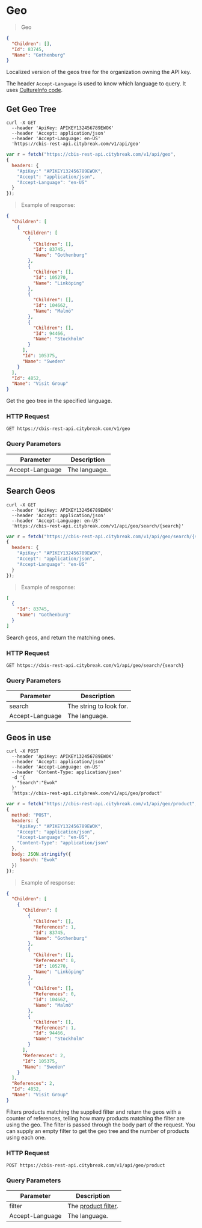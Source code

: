 # Geo

> Geo 

```json
{
  "Children": [],
  "Id": 83745,
  "Name": "Gothenburg"
}
```

Localized version of the geos tree for the organization owning the API key.

<aside class="notice">
The header <code>Accept-Language</code> is used to know which language to query. It uses <a href="https://msdn.microsoft.com/en-us/library/ee825488(v=cs.20).aspx">CultureInfo code</a>.
</aside>

## Get Geo Tree

```shell
curl -X GET 
  --header 'ApiKey: APIKEY132456789EWOK'
  --header 'Accept: application/json' 
  --header 'Accept-Language: en-US'
  'https://cbis-rest-api.citybreak.com/v1/api/geo'
```

```javascript
var r = fetch("https://cbis-rest-api.citybreak.com/v1/api/geo",
{
  headers: {
    "ApiKey:" "APIKEY132456789EWOK",
    "Accept": "application/json",
	"Accept-Language": "en-US"
  }  
});
```

> Example of response:

```json
{
  "Children": [
    {
      "Children": [
        {
          "Children": [],
          "Id": 83745,
          "Name": "Gothenburg"
        },
        {
          "Children": [],
          "Id": 105270,
          "Name": "Linköping"
        },
        {
          "Children": [],
          "Id": 104662,
          "Name": "Malmö"
        },
        {
          "Children": [],
          "Id": 94466,
          "Name": "Stockholm"
        }
      ],
      "Id": 105375,
      "Name": "Sweden"
    }
  ],
  "Id": 4852,
  "Name": "Visit Group"
}
```

Get the geo tree in the specified language.

### HTTP Request

`GET https://cbis-rest-api.citybreak.com/v1/geo`

### Query Parameters

Parameter | Description
--------- | -----------
Accept-Language | The language.

## Search Geos

```shell
curl -X GET 
  --header 'ApiKey: APIKEY132456789EWOK'
  --header 'Accept: application/json' 
  --header 'Accept-Language: en-US'
  'https://cbis-rest-api.citybreak.com/v1/api/geo/search/{search}'
```

```javascript
var r = fetch("https://cbis-rest-api.citybreak.com/v1/api/geo/search/{search}",
{
  headers: {
    "ApiKey:" "APIKEY132456789EWOK",
    "Accept": "application/json",
	"Accept-Language": "en-US"
  }  
});
```

> Example of response:

```json
[
  {
    "Id": 83745,
    "Name": "Gothenburg"
  }
]
```

Search geos, and return the matching ones.

### HTTP Request

`GET https://cbis-rest-api.citybreak.com/v1/api/geo/search/{search}`

### Query Parameters

Parameter | Description
--------- | -----------
search | The string to look for.
Accept-Language | The language.

## Geos in use

```shell
curl -X POST 
  --header 'ApiKey: APIKEY132456789EWOK'
  --header 'Accept: application/json' 
  --header 'Accept-Language: en-US'
  --header 'Content-Type: application/json'
  -d '{
	"Search":"Ewok"
  }'	 
  'https://cbis-rest-api.citybreak.com/v1/api/geo/product'
```

```javascript
var r = fetch("https://cbis-rest-api.citybreak.com/v1/api/geo/product",
{
  method: "POST",
  headers: {
    "ApiKey:" "APIKEY132456789EWOK",
    "Accept": "application/json",
	"Accept-Language": "en-US",
	"Content-Type": "application/json"
  },
  body: JSON.stringify({
	 Search: "Ewok"
  })
});
```

> Example of response:

```json
{
  "Children": [
    {
      "Children": [
        {
          "Children": [],
          "References": 1,
          "Id": 83745,
          "Name": "Gothenburg"
        },
        {
          "Children": [],
          "References": 0,
          "Id": 105270,
          "Name": "Linköping"
        },
        {
          "Children": [],
          "References": 0,
          "Id": 104662,
          "Name": "Malmö"
        },
        {
          "Children": [],
          "References": 1,
          "Id": 94466,
          "Name": "Stockholm"
        }
      ],
      "References": 2,
      "Id": 105375,
      "Name": "Sweden"
    }
  ],
  "References": 2,
  "Id": 4852,
  "Name": "Visit Group"
}
```

Filters products matching the supplied filter and return the geos with a counter of references, telling how many products matching the filter are using the geo.
The filter is passed through the body part of the request.
You can supply an empty filter to get the geo tree and the number of products using each one.

### HTTP Request

`POST https://cbis-rest-api.citybreak.com/v1/api/geo/product`

### Query Parameters

Parameter | Description
--------- | -----------
filter | The <a href="https://visit.github.io/api-doc/#filter">product filter</a>.
Accept-Language | The language.